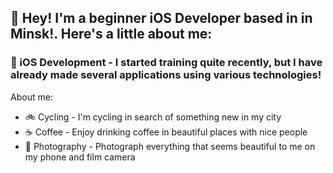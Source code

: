 
<h2>👋 Hey! I'm a beginner iOS Developer based in in Minsk!. Here's a little about me:</h2>

### 📱 iOS Development - I started training quite recently, but I have already made several applications using various technologies!

About me:

- 🚲 Cycling - I'm cycling in search of something new in my city
- ☕ Coffee - Enjoy drinking coffee in beautiful places with nice people
- 📸 Photography - Photograph everything that seems beautiful to me on my phone and film camera
